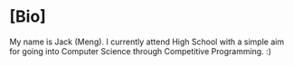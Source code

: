 # [Bio]

My name is Jack (Meng). I currently attend High School with a simple aim for going into Computer Science through Competitive Programming. :)
